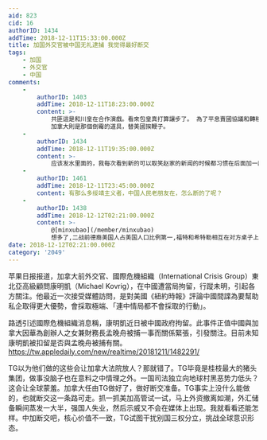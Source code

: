 ```yaml
---
aid: 823
cid: 16
authorID: 1434
addTime: 2018-12-11T15:33:00.000Z
title: 加国外交官被中国无礼逮捕 我觉得最好断交
tags:
    - 加国
    - 外交官
    - 中国
comments:
    -
        authorID: 1403
        addTime: 2018-12-11T18:23:00.000Z
        content: >-
            共匪這是和川皇在合作演戲。看來包皇真打算讓步了。 為了平息賣國協議和轉移焦點，故意弄些毫無意義的把戲用來壓服質疑聲音。
            加拿大則是那個倒霉的道具，替美國挨鞭子。
    -
        authorID: 1434
        addTime: 2018-12-11T19:35:00.000Z
        content: >-
            应该发水里面的，我每次看到新的可以取笑赵家的新闻的时候都习惯在后面加一段自己声讨文。感觉站长不是很喜欢。哎，更长声讨的都发品葱了，本帖是水。
    -
        authorID: 1461
        addTime: 2018-12-11T23:45:00.000Z
        content: 有那么多绥靖主义者，中国人民老朋友在，怎么断的了呢？
    -
        authorID: 1438
        addTime: 2018-12-12T02:21:00.000Z
        content: >-
            @[minxubao](/member/minxubao)
            想多了,二战前德裔美国人占美国人口比例第一,福特和希特勒相互在对方桌子上有照片 该打还是不手软的
date: 2018-12-12T02:21:00.000Z
category: '2049'
---
```


苹果日报报道，加拿大前外交官、國際危機組織（International Crisis Group）東北亞高級顧問康明凱（Michael Kovrig），在中國遭當局拘留，行蹤未明，引起各方關注。他最近一次接受媒體訪問，是對美國《紐約時報》評論中國間諜為要幫助私企取得更大優勢，會採取極端、「連中情局都不會採取的行動」。

路透引述國際危機組織消息稱，康明凱近日被中國政府拘留。此事件正值中國與加拿大因華為創辦人之女兼財務長孟晚舟被捕一事而關係緊張，引發關注。目前未知康明凱被扣留是否與孟晚舟被捕有關。 https://tw.appledaily.com/new/realtime/20181211/1482291/

TG以为他们做的这些会让加拿大法院放人？那就错了。TG毕竟是桂枝最大的猪头集团，做事没脑子也在意料之中情理之外。一国司法独立向地球村黑恶势力低头？这会让全球蒙羞。加拿大任由TG做好了，做好断交准备。TG事实上没什么能做的，也就断交这一条路可走。抓一抓美加高管试一试，马上外资撤离如潮，外汇储备瞬间蒸发一大半，强国人失业，然后示威又不会在媒体上出现。我就看看还能怎样。中加断交吧，核心价值不一致，TG试图干扰别国三权分立，挑战全球意识形态。

